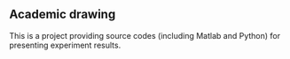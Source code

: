 Academic drawing
-----------------

This is a project providing source codes (including Matlab and Python) for presenting experiment results.
